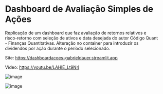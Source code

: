# Dashboard de Avaliação Simples de Ações
Replicação de um dashboard que faz avaliação de retornos relativos e risco-retorno com seleção de ativos e data desejada do autor Código Quant - Finanças Quantitativas. Alteração no container para introduzir os dividendos por ação durante o período selecionado.

Site: https://dashboardacoes-gabrieldauer.streamlit.app

Vídeo: https://youtu.be/LAHlE_Lt9N4

![image](https://github.com/GabrielDauer/dashboard_acoes/assets/136536468/a6419461-c284-443c-bd99-94d6069b515a)

![image](https://github.com/GabrielDauer/dashboard_acoes/assets/136536468/0f8d1c02-ddd1-4f9f-85e8-0639defeb56f)
